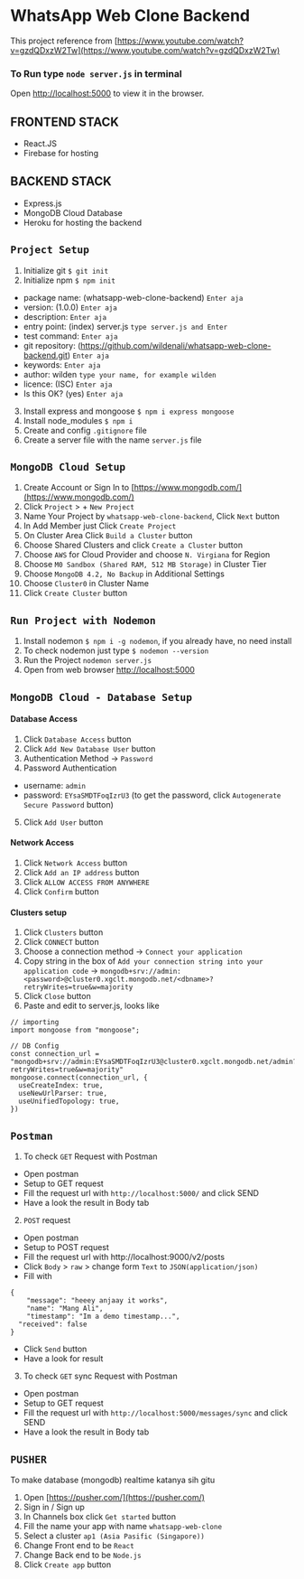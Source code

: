 # WhatsApp Web Clone Backend

This project reference from [https://www.youtube.com/watch?v=gzdQDxzW2Tw](https://www.youtube.com/watch?v=gzdQDxzW2Tw)

### To Run type `node server.js` in terminal

Open [http://localhost:5000](http://localhost:5000) to view it in the browser.

## FRONTEND STACK

- React.JS
- Firebase for hosting

## BACKEND STACK

- Express.js
- MongoDB Cloud Database
- Heroku for hosting the backend

## `Project Setup`

1. Initialize git `$ git init`
2. Initialize npm `$ npm init`

- package name: (whatsapp-web-clone-backend) `Enter aja`
- version: (1.0.0) `Enter aja`
- description: `Enter aja`
- entry point: (index) server.js `type server.js and Enter`
- test command: `Enter aja`
- git repository: (https://github.com/wildenali/whatsapp-web-clone-backend.git) `Enter aja`
- keywords: `Enter aja`
- author: wilden `type your name, for example wilden`
- licence: (ISC) `Enter aja`
- Is this OK? (yes) `Enter aja`

3. Install express and mongoose `$ npm i express mongoose`
4. Install node_modules `$ npm i`
5. Create and config `.gitignore` file
6. Create a server file with the name `server.js` file

## `MongoDB Cloud Setup`

1. Create Account or Sign In to [https://www.mongodb.com/](https://www.mongodb.com/)
2. Click `Project` > + `New Project`
3. Name Your Project by `whatsapp-web-clone-backend`, Click `Next` button
4. In Add Member just Click `Create Project`
5. On Cluster Area Click `Build a Cluster` button
6. Choose Shared Clusters and click `Create a Cluster` button
7. Choose `AWS` for Cloud Provider and choose `N. Virgiana` for Region
8. Choose `M0 Sandbox (Shared RAM, 512 MB Storage)` in Cluster Tier
9. Choose `MongoDB 4.2, No Backup` in Additional Settings
10. Choose `Cluster0` in Cluster Name
11. Click `Create Cluster` button

## `Run Project with Nodemon`

1. Install nodemon `$ npm i -g nodemon`, if you already have, no need install
2. To check nodemon just type `$ nodemon --version`
3. Run the Project `nodemon server.js`
4. Open from web browser [http://localhost:5000](http://localhost:5000)

## `MongoDB Cloud - Database Setup`

#### Database Access

1. Click `Database Access` button
2. Click `Add New Database User` button
3. Authentication Method -> `Password`
4. Password Authentication

- username: `admin`
- password: `EYsaSMDTFoqIzrU3` (to get the password, click `Autogenerate Secure Password` button)

5. Click `Add User` button

#### Network Access

1. Click `Network Access` button
2. Click `Add an IP address` button
3. Click `ALLOW ACCESS FROM ANYWHERE`
4. Click `Confirm` button

#### Clusters setup

1. Click `Clusters` button
2. Click `CONNECT` button
3. Choose a connection method -> `Connect your application`
4. Copy string in the box of `Add your connection string into your application code` -> `mongodb+srv://admin:<password>@cluster0.xgclt.mongodb.net/<dbname>?retryWrites=true&w=majority`
5. Click `Close` button
6. Paste and edit to server.js, looks like

```
// importing
import mongoose from "mongoose";

// DB Config
const connection_url = "mongodb+srv://admin:EYsaSMDTFoqIzrU3@cluster0.xgclt.mongodb.net/admin?retryWrites=true&w=majority"
mongoose.connect(connection_url, {
  useCreateIndex: true,
  useNewUrlParser: true,
  useUnifiedTopology: true,
})
```

## `Postman`

1. To check `GET` Request with Postman

- Open postman
- Setup to GET request
- Fill the request url with `http://localhost:5000/` and click SEND
- Have a look the result in Body tab

2. `POST` request

- Open postman
- Setup to POST request
- Fill the request url with http://localhost:9000/v2/posts
- Click `Body` > `raw` > change form `Text` to `JSON(application/json)`
- Fill with

```
{
	"message": "heeey anjaay it works",
	"name": "Mang Ali",
	"timestamp": "Im a demo timestamp...",
  "received": false
}
```

- Click `Send` button
- Have a look for result

3. To check `GET` sync Request with Postman

- Open postman
- Setup to GET request
- Fill the request url with `http://localhost:5000/messages/sync` and click SEND
- Have a look the result in Body tab

## `PUSHER`

To make database (mongodb) realtime katanya sih gitu

1. Open [https://pusher.com/](https://pusher.com/)
2. Sign in / Sign up
3. In Channels box click `Get started` button
4. Fill the name your app with name `whatsapp-web-clone`
5. Select a cluster `ap1 (Asia Pasific (Singapore))`
6. Change Front end to be `React`
7. Change Back end to be `Node.js`
8. Click `Create app` button
